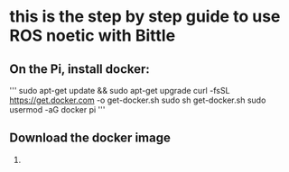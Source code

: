 # this is the step by step guide to use ROS noetic with Bittle
## On the Pi, install docker: 
'''
sudo apt-get update && sudo apt-get upgrade
curl -fsSL https://get.docker.com -o get-docker.sh
sudo sh get-docker.sh
sudo usermod -aG docker pi
'''
## Download the docker image
1. 
